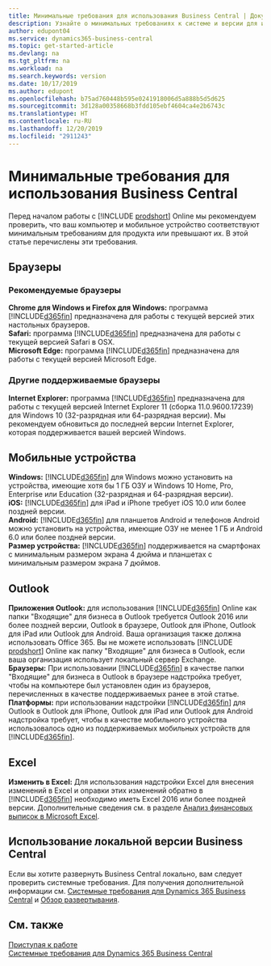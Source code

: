 ```yaml
---
title: Минимальные требования для использования Business Central | Документация Майкрософт
description: Узнайте о минимальных требованиях к системе и версии для использования Business Central Online.
author: edupont04
ms.service: dynamics365-business-central
ms.topic: get-started-article
ms.devlang: na
ms.tgt_pltfrm: na
ms.workload: na
ms.search.keywords: version
ms.date: 10/17/2019
ms.author: edupont
ms.openlocfilehash: b75ad760448b595e0241918006d5a888b5d5d625
ms.sourcegitcommit: 3d128a00358668b3fdd105ebf4604ca4e2b6743c
ms.translationtype: HT
ms.contentlocale: ru-RU
ms.lasthandoff: 12/20/2019
ms.locfileid: "2911243"
---
```

# <a name="minimum-requirements-for-using-business-central"></a>Минимальные требования для использования Business Central
Перед началом работы с [!INCLUDE [prodshort](includes/prodshort.md)] Online мы рекомендуем проверить, что ваш компьютер и мобильное устройство соответствуют минимальным требованиям для продукта или превышают их. В этой статье перечислены эти требования.  

## <a name="browsers"></a>Браузеры

### <a name="recommended-browsers"></a>Рекомендуемые браузеры

**Chrome для Windows и Firefox для Windows:** программа [!INCLUDE[d365fin](includes/d365fin_md.md)] предназначена для работы с текущей версией этих настольных браузеров.  
**Safari:** программа [!INCLUDE[d365fin](includes/d365fin_md.md)] предназначена для работы с текущей версией Safari в OSX.  
**Microsoft Edge:** программа [!INCLUDE[d365fin](includes/d365fin_md.md)] предназначена для работы с текущей версией Microsoft Edge.

### <a name="other-supported-browsers"></a>Другие поддерживаемые браузеры

**Internet Explorer:** программа [!INCLUDE[d365fin](includes/d365fin_md.md)] предназначена для работы с текущей версией Internet Explorer 11 (сборка 11.0.9600.17239) для Windows 10 (32-разрядная или 64-разрядная версии). Мы рекомендуем обновиться до последней версии Internet Explorer, которая поддерживается вашей версией Windows. 

## <a name="mobile-devices"></a>Мобильные устройства
**Windows:** [!INCLUDE[d365fin](includes/d365fin_md.md)] для Windows можно установить на устройства, имеющие хотя бы 1 ГБ ОЗУ и Windows 10 Home, Pro, Enterprise или Education (32-разрядная и 64-разрядная версии).  
**iOS:** [!INCLUDE[d365fin](includes/d365fin_md.md)] для iPad и iPhone требует iOS 10.0 или более поздней версии.  
**Android:** [!INCLUDE[d365fin](includes/d365fin_md.md)] для планшетов Android и телефонов Android можно установить на устройства, имеющие ОЗУ не менее 1 ГБ и Android 6.0 или более поздней версии.  
**Размер устройства:** [!INCLUDE[d365fin](includes/d365fin_md.md)] поддерживается на смартфонах с минимальным размером экрана 4 дюйма и планшетах с минимальным размером экрана 7 дюймов.  

## <a name="outlook"></a>Outlook
**Приложения Outlook:** для использования [!INCLUDE[d365fin](includes/d365fin_md.md)] Online как папки "Входящие" для бизнеса в Outlook требуется Outlook 2016 или более поздней версии, Outlook в браузере, Outlook для iPhone, Outlook для iPad или Outlook для Android. Ваша организация также должна использовать Office 365. Вы не можете использовать [!INCLUDE [prodshort](includes/prodshort.md)] Online как папку "Входящие" для бизнеса в Outlook, если ваша организация использует локальный сервер Exchange.  
**Браузеры:** При использовании [!INCLUDE[d365fin](includes/d365fin_md.md)] в качестве папки "Входящие" для бизнеса в Outlook в браузере надстройка требует, чтобы на компьютере был установлен один из браузеров, перечисленных в качестве поддерживаемых ранее в этой статье.  
**Платформы:** при использовании надстройки [!INCLUDE[d365fin](includes/d365fin_md.md)] для Outlook в Outlook для iPhone, Outlook для iPad или Outlook для Android надстройка требует, чтобы в качестве мобильного устройства использовалось одно из поддерживаемых мобильных устройств для [!INCLUDE[d365fin](includes/d365fin_md.md)].  

## <a name="excel"></a>Excel
**Изменить в Excel:** Для использования надстройки Excel для внесения изменений в Excel и оправки этих изменений обратно в [!INCLUDE[d365fin](includes/d365fin_md.md)] необходимо иметь Excel 2016 или более поздней версии. Дополнительные сведения см. в разделе [Анализ финансовых выписок в Microsoft Excel](finance-analyze-excel.md).  

## <a name="using-business-central-on-premises"></a>Использование локальной версии Business Central

Если вы хотите развернуть Business Central локально, вам следует проверить системные требования. Для получения дополнительной информации см. [Системные требования для Dynamics 365 Business Central](/dynamics365/business-central/dev-itpro/deployment/system-requirement-business-central) и [Обзор развертывания](/dynamics365/business-central/dev-itpro/deployment/deployment).  

## <a name="see-also"></a>См. также
[Приступая к работе](product-get-started.md)  
[Системные требования для Dynamics 365 Business Central](/dynamics365/business-central/dev-itpro/deployment/system-requirement-business-central)  

